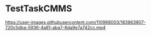 # TestTaskCMMS


https://user-images.githubusercontent.com/110968003/183863807-720c5dba-5936-4a81-aba7-6da9e7a742cc.mp4






